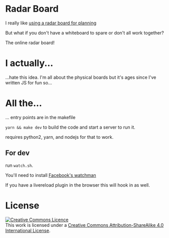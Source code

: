 # Radar Board

I really like [using a radar board for planning](http://pauldambra.github.io/2017/06/radarban.html)

But what if you don't have a whiteboard to spare or don't all work together?

The online radar board!

# I actually...

...hate this idea. I'm all about the physical boards but it's ages since I've written JS for fun so...

# All the...

... entry points are in the makefile

`yarn && make dev` to build the code and start a server to run it.

requires python2, yarn, and nodejs for that to work.

## For dev 

run `watch.sh`. 

You'll need to install [Facebook's watchman](https://facebook.github.io/watchman/)

If you have a livereload plugin in the browser this will hook in as well.

# License

<a rel="license" href="http://creativecommons.org/licenses/by-sa/4.0/"><img alt="Creative Commons Licence" style="border-width:0" src="https://i.creativecommons.org/l/by-sa/4.0/88x31.png" /></a><br />This work is licensed under a <a rel="license" href="http://creativecommons.org/licenses/by-sa/4.0/">Creative Commons Attribution-ShareAlike 4.0 International License</a>.